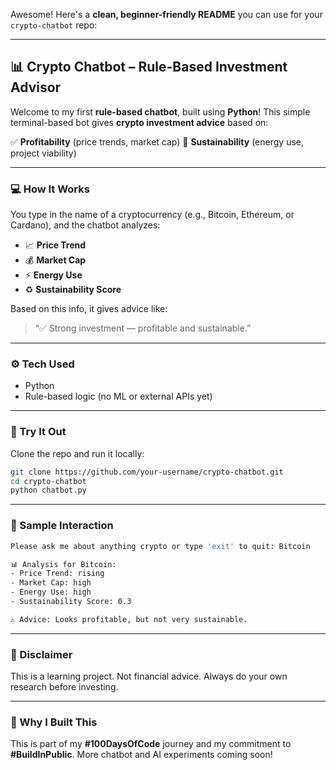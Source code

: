 Awesome! Here's a **clean, beginner-friendly README** you can use for your `crypto-chatbot` repo:

---

## 📊 Crypto Chatbot – Rule-Based Investment Advisor

Welcome to my first **rule-based chatbot**, built using **Python**!
This simple terminal-based bot gives **crypto investment advice** based on:

✅ **Profitability** (price trends, market cap)
🌱 **Sustainability** (energy use, project viability)

---

### 💻 How It Works

You type in the name of a cryptocurrency (e.g., Bitcoin, Ethereum, or Cardano), and the chatbot analyzes:

* 📈 **Price Trend**
* 💰 **Market Cap**
* ⚡ **Energy Use**
* ♻️ **Sustainability Score**

Based on this info, it gives advice like:

> “✅ Strong investment — profitable and sustainable.”

---

### ⚙️ Tech Used

* Python
* Rule-based logic (no ML or external APIs yet)

---

### 🚀 Try It Out

Clone the repo and run it locally:

```bash
git clone https://github.com/your-username/crypto-chatbot.git
cd crypto-chatbot
python chatbot.py
```

---

### 🔖 Sample Interaction

```bash
Please ask me about anything crypto or type 'exit' to quit: Bitcoin

📊 Analysis for Bitcoin:
- Price Trend: rising
- Market Cap: high
- Energy Use: high
- Sustainability Score: 0.3

⚠️ Advice: Looks profitable, but not very sustainable.
```

---

### 📌 Disclaimer

This is a learning project. Not financial advice.
Always do your own research before investing.

---

### 🧠 Why I Built This

This is part of my **#100DaysOfCode** journey and my commitment to **#BuildInPublic**.
More chatbot and AI experiments coming soon!


